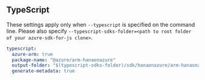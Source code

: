 ## TypeScript

These settings apply only when `--typescript` is specified on the command line.
Please also specify `--typescript-sdks-folder=<path to root folder of your azure-sdk-for-js clone>`.

``` yaml $(typescript)
typescript:
  azure-arm: true
  package-name: "@azure/arm-hanaonazure"
  output-folder: "$(typescript-sdks-folder)/sdk/hanaonazure/arm-hanaonazure"
  generate-metadata: true
```
